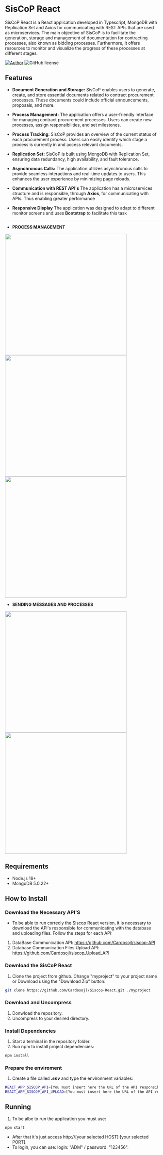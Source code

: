 # SisCoP React
SisCoP React is a React application developed in Typescript, MongoDB with Replication Set and Axios for communicating with REST APIs that are used as microservices. The main objective of SisCoP is to facilitate the generation, storage and management of documentation for contracting processes, also known as bidding processes. Furthermore, it offers resources to monitor and visualize the progress of these processes at different stages.

[![Author](http://img.shields.io/badge/author-@Cardosojl-blue.svg)](https://www.linkedin.com/in/jorge-luiz-cardoso-215914235/) ![GitHub license](https://img.shields.io/github/license/maitraysuthar/rest-api-nodejs-mongodb.svg)

## Features

+ **Document Generation and Storage:** SisCoP enables users to generate, create, and store essential documents related to contract procurement processes. These documents could include official announcements, proposals, and more.

+ **Process Management:** The application offers a user-friendly interface for managing contract procurement processes. Users can create new processes, assign responsibilities, and set milestones.

+ **Process Tracking:** SisCoP provides an overview of the current status of each procurement process. Users can easily identify which stage a process is currently in and access relevant documents.

+ **Replication Set:** SisCoP is built using MongoDB with Replication Set, ensuring data redundancy, high availability, and fault tolerance.

+ **Asynchronous Calls:** The application utilizes asynchronous calls to provide seamless interactions and real-time updates to users. This enhances the user experience by minimizing page reloads.

+  **Communication with REST API's** The application has a microservices structure and is responsible, through **Axios**, for communicating with APIs. Thus enabling greater performance

+  **Responsive Display** The application was designed to adapt to different monitor screens and uses **Bootstrap** to facilitate this task


<hr>

+ **PROCESS MANAGEMENT**
  
<div style="display: inline">
<img src="https://lh3.googleusercontent.com/pw/ADCreHe7c6GlpbMj8dSbzXexGSfy1KhD96YQH26wQAOq8at3wl7ngeyfdbwcmKwKGjQxsZWh-AJ-3nCWXqCK6x3MJe1kqqOblSwq08QaETth3Wi2a7QEu6ppf6-BI8hUebYUtE_El1mkyltPrsPc-yOJBA=w1702-h924-s-no?authuser=1" width="400px" />
<img src="https://lh3.googleusercontent.com/pw/ADCreHcbTV9GkjNUZFm7ZCkotBDlnJWNFP4Qm3mFHB6QMpn7OdhiSAaTLJ8GlFXjeTKmpzXmbEPUsjpKqb7W10R4qW3VM-j9AEtECa9tyccf73hW4wz47Xx7yshgGIB_qhNJkbq0LP5t0fR7dJRr1pRj3w=w1707-h924-s-no?authuser=1" width="400px" />  
</div>
<div style="display: inline">
<img src="https://lh3.googleusercontent.com/pw/ADCreHeZA1IMgydCyVP3RvRG4s3LOWKsazQeIT_7Dz1ev9M25Jg0RG9C-q_eNkdv8VLu8Vr3Lu7UUMExwLfGY0SeDVXEom08ffNksHl5c0OX8C_qt92JJ6l3yD6Owm3WN1zx3w8Q51MlG8TJU4hyPyPqMA=w1698-h924-s-no?authuser=1" width="400px" />
<br>

+ **SENDING MESSAGES AND PROCESSES**

<div style="display: inline">
<img src="https://lh3.googleusercontent.com/pw/ADCreHfYKvMvfAckHGkypTbqI9D2fOUAoAt3YG8K8BCUrJnaPorC1ZT2MxkbcQgmHKdx9bDI4GlYl6xLSq7pW2Gu4Ves2SocXLm7_yY73-L-kJu79Wa_XlThEl9P9QX5SIxijXyVhUlJX-Cdckyf_AHlEg=w1698-h924-s-no?authuser=1" width="400px" />
<img src="https://lh3.googleusercontent.com/pw/ADCreHdm-_p7H00ot5VWAIB3qvqWSCewRNb4m3To9wmxA1wSl3modPKtgToaPvjGYrnsK89ISRh4NhsKgYIzL5mCBI8gIEySa9c9gD-QHHYul2-d6GNmj_fQOzRoRjTZj95Kbnj5hy5Nq8NdSAKt1EZzbw=w1702-h924-s-no?authuser=1" width="400px" />  
</div>
<br>
 
## Requirements

+ Node.js 16+
+ MongoDB 5.0.22+

## How to Install

### Download the Necessary API'S
+ To be able to run correcly the Siscop React version, it is necessary to download the API's responsible for communicating with the database and uploading files. Follow the steps for each API:
     
1. DataBase Communication API: https://github.com/Cardosojl/siscop-API
2. Database Communication Files Upload API: https://github.com/Cardosojl/siscop_Upload_API

  ### Download the SisCoP React
  1.   Clone the project from github. Change "myproject" to your project name or Download using the "Download Zip" button:
  ```bash
  git clone https://github.com/Cardosojl/Siscop-React.git ./myproject
  ```
  ### Download and Uncompress
  1. Donwload the repository.
  2. Uncompress to your desired directory.

  ### Install Dependencies
  1. Start a terminal in the repository folder.
  2. Run npm to install project dependencies:
  ```bash
  npm install
  ```
  ### Prepare the enviroment
  1. Create a file called ***.env*** and type the environment variables:
  ```sh
  REACT_APP_SISCOP_API=[You must insert here the URL of the API responsible for processing the database] Ex: http://127.0.0.1:3999
  REACT_APP_SISCOP_API_UPLOAD=[You must insert here the URL of the API responsible for Upload] http://127.0.0.1:3998
  ```    
## Running
  1. To be albe to run the application you must use:
  ```bash
  npm start
  ```
  + After that it's just access http://[your selected HOST]:[your selected PORT].
  + To login, you can use:  login: "ADM" / password: "123456".